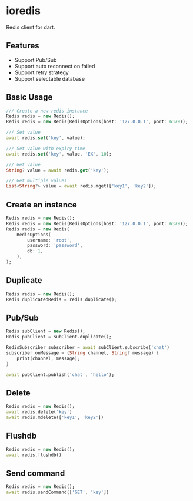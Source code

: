 # ioredis

Redis client for dart.

## Features

- Support Pub/Sub
- Support auto reconnect on failed
- Support retry strategy
- Support selectable database

## Basic Usage

```dart
/// Create a new redis instance
Redis redis = new Redis();
Redis redis = new Redis(RedisOptions(host: '127.0.0.1', port: 6379));

/// Set value
await redis.set('key', value);

/// Set value with expiry time
await redis.set('key', value, 'EX', 10);

/// Get value
String? value = await redis.get('key');

/// Get multiple values
List<String?> value = await redis.mget(['key1', 'key2']);
```

## Create an instance

```dart
Redis redis = new Redis();
Redis redis = new Redis(RedisOptions(host: '127.0.0.1', port: 6379));
Redis redis = new Redis(
    RedisOptions(
        username: 'root', 
        password: 'password',
        db: 1,
    ),
);
```

## Duplicate

```dart
Redis redis = new Redis();
Redis duplicatedRedis = redis.duplicate();
```

## Pub/Sub

```dart
Redis subClient = new Redis();
Redis pubClient = subClient.duplicate();

RedisSubscriber subscriber = await subClient.subscribe('chat')
subscriber.onMessage = (String channel, String? message) {
    print(channel, message);
}

await pubClient.publish('chat', 'hello');
```

## Delete

```dart
Redis redis = new Redis();
await redis.delete('key')
await redis.mdelete(['key1', 'key2'])
```

## Flushdb

```dart
Redis redis = new Redis();
await redis.flushdb()
```

## Send command

```dart 
Redis redis = new Redis();
await redis.sendCommand(['GET', 'key'])
```